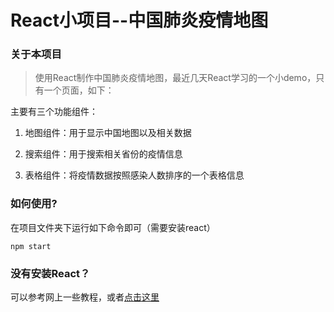 # React小项目--中国肺炎疫情地图

### 关于本项目

> 使用React制作中国肺炎疫情地图，最近几天React学习的一个小demo，只有一个页面，如下：

主要有三个功能组件：

1. 地图组件：用于显示中国地图以及相关数据

1. 搜索组件：用于搜索相关省份的疫情信息
2. 表格组件：将疫情数据按照感染人数排序的一个表格信息

### 如何使用?

在项目文件夹下运行如下命令即可（需要安装react）

~~~
npm start
~~~

### 没有安装React？

可以参考网上一些教程，或者[点击这里]()



